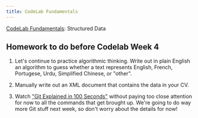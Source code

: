 ```yaml
---
title: CodeLab Fundamentals
---
```


[CodeLab Fundamentals](https://github.com/scholarslab/CodeLab/tree/master/Week03): Structured Data

## Homework to do before Codelab Week 4

1. Let's continue to practice algorithmic thinking. Write out in plain English an algorithm to guess whether a text represents English, French, Portugese, Urdu, Simplified Chinese, or "other".

2. Manually write out an XML document that contains the data in your CV.

3. Watch ["Git Explained in 100 Seconds"](https://www.youtube.com/watch?v=hwP7WQkmECE) without paying too close attention for now to all the commands that get brought up. We're going to do way more Git stuff next week, so don't worry about the details for now!
